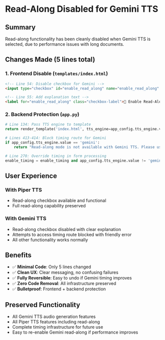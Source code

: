 # Read-Along Disabled for Gemini TTS

## Summary
Read-along functionality has been cleanly disabled when Gemini TTS is selected, due to performance issues with long documents.

## Changes Made (5 lines total)

### 1. Frontend Disable (`templates/index.html`)
```html
<!-- Line 54: Disable checkbox for Gemini -->
<input type="checkbox" id="enable_read_along" name="enable_read_along" onchange="updateFormAction()" {{ 'disabled' if tts_engine == 'gemini' else '' }}>

<!-- Line 55: Add explanation text -->
<label for="enable_read_along" class="checkbox-label">📖 Enable Read-Along Mode (synchronized text highlighting){% if tts_engine == 'gemini' %} - Available with Piper TTS only{% endif %}</label>
```

### 2. Backend Protection (`app.py`)
```python
# Line 134: Pass TTS engine to template
return render_template('index.html', tts_engine=app_config.tts_engine.value)

# Lines 413-414: Block timing route for Gemini
if app_config.tts_engine.value == 'gemini':
    return "Read-along mode is not available with Gemini TTS. Please use regular upload or switch to Piper TTS."

# Line 270: Override timing in form processing
enable_timing = enable_timing and app_config.tts_engine.value != 'gemini'
```

## User Experience

### With Piper TTS
- Read-along checkbox available and functional
- Full read-along capability preserved

### With Gemini TTS  
- Read-along checkbox disabled with clear explanation
- Attempts to access timing route blocked with friendly error
- All other functionality works normally

## Benefits
- ✅ **Minimal Code**: Only 5 lines changed
- ✅ **Clean UX**: Clear messaging, no confusing failures
- ✅ **Fully Reversible**: Easy to undo if Gemini timing improves
- ✅ **Zero Code Removal**: All infrastructure preserved
- ✅ **Bulletproof**: Frontend + backend protection

## Preserved Functionality
- All Gemini TTS audio generation features
- All Piper TTS features including read-along
- Complete timing infrastructure for future use
- Easy to re-enable Gemini read-along if performance improves